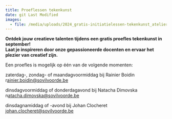 ```yaml
---
title: Proeflessen tekenkunst
date: git Last Modified
images:
  - file: /media/uploads/2024_gratis-initiatielessen-tekenkunst_atelier-natacha-dimovska.jpg
---
```

**O﻿ntdek jouw creatieve talenten tijdens een gratis proefles tekenkunst in september!**\
**L﻿aat je inspireren door onze gepassioneerde docenten en ervaar het plezier van creatief zijn.**

E﻿en proefles is mogelijk op één van de volgende momenten:

z﻿aterdag-, zondag- of maandagvoormiddag bij Rainier Boidin\
r﻿ainier.boidin@sovilvoorde.be

d﻿insdagvoormiddag of donderdagavond bij Natacha Dimovska\
n﻿atacha.dimovska@sovilvoorde.be

d﻿insdagnamiddag of -avond bij Johan Clocheret\
j﻿ohan.clocheret@sovilvoorde.be